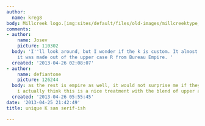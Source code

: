 ```yaml
---
author:
  name: kreg8
body: Millcreek logo.[img:sites/default/files/old-images/millcreektype_5556.gif]
comments:
- author:
    name: Josev
    picture: 110302
  body: 'I''ll look around, but I wonder if the k is custom. It almost looks like
    it was made out of the upper case R from Bureau Empire. '
  created: '2013-04-26 02:08:07'
- author:
    name: defiantone
    picture: 126244
  body: as the rest is empire as well, it would not surprise me if they had done so.
    i actually think this is a nice treatment with the blend of upper and lowercase.
  created: '2013-04-26 05:55:45'
date: '2013-04-25 21:42:49'
title: unique K san serif-ish

---
```

